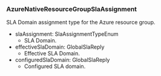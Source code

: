 ### AzureNativeResourceGroupSlaAssignment
SLA Domain assignment type for the Azure resource group.

- slaAssignment: SlaAssignmentTypeEnum
  - SLA Domain.
- effectiveSlaDomain: GlobalSlaReply
  - Effective SLA Domain.
- configuredSlaDomain: GlobalSlaReply
  - Configured SLA domain.
